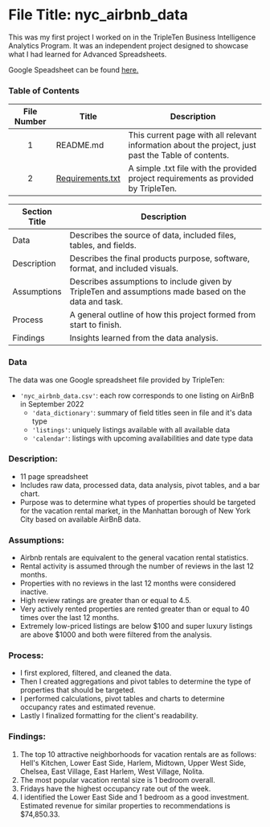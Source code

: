 # File Title: nyc_airbnb_data

This was my first project I worked on in the TripleTen Business Intelligence Analytics Program. It was an independent project designed to showcase what I had learned for Advanced Spreadsheets.

Google Speadsheet can be found <a href='https://docs.google.com/spreadsheets/d/1p6cVEDzgZiiKLJV2daDAEzRK0GeIFd5e_yQdiyztLv8/edit?usp=sharing' target=_blank><u>here</u>.</a>

### Table of Contents
| File Number | Title | Description |
| :-----------: | ----------- |----------- |
| 1 | README.md | This current page with all relevant information about the project, just past the Table of contents. |
| 2 | [Requirements.txt](https://github.com/simrandulai/Data_projects_TripleTen/blob/main/Vacation%20Rental%20Market/Requirements.txt) | A simple .txt file with the provided project requirements as provided by TripleTen. |

| Section Title | Description |
| ----------- |----------- |
| Data | Describes the source of data, included files, tables, and fields. |
| Description | Describes the final products purpose, software, format, and included visuals. |
| Assumptions | Describes assumptions to include given by TripleTen and assumptions made based on the data and task. |
| Process | A general outline of how this project formed from start to finish. |
| Findings | Insights learned from the data analysis. |

### Data
The data was one Google spreadsheet file provided by TripleTen:
- `'nyc_airbnb_data.csv'`: each row corresponds to one listing on AirBnB in September 2022
    - `'data_dictionary'`: summary of field titles seen in file and it's data type
    - `'listings'`: uniquely listings available with all available data
    - `'calendar'`: listings with upcoming availabilities and date type data

### Description:
- 11 page spreadsheet
- Includes raw data, processed data, data analysis, pivot tables, and a bar chart.
- Purpose was to determine what types of properties should be targeted for the vacation rental market, in the Manhattan borough of New York City based on available AirBnB data.

### Assumptions:
- Airbnb rentals are equivalent to the general vacation rental statistics.	
- Rental activity is assumed through the number of reviews in the last 12 months.
- Properties with no reviews in the last 12 months were considered inactive.
- High review ratings are greater than or equal to 4.5.
- Very actively rented properties are rented greater than or equal to 40 times over the last 12 months.
- Extremely low-priced listings are below $100 and super luxury listings are above $1000 and both were filtered from the analysis.

### Process:
- I first explored, filtered, and cleaned the data.
- Then I created aggregations and pivot tables to determine the type of properties that should be targeted.
- I performed calculations, pivot tables and charts to determine occupancy rates and estimated revenue.
- Lastly I finalized formatting for the client's readability.

### Findings:
1. The top 10 attractive neighborhoods for vacation rentals are as follows: Hell's Kitchen, Lower East Side, Harlem, Midtown, Upper West Side, Chelsea, East Village, East Harlem, West Village, Nolita.
2. The most popular vacation rental size is 1 bedroom overall. 
3. Fridays have the highest occupancy rate out of the week.
4. I identified the Lower East Side and 1 bedroom as a good investment. Estimated revenue for similar properties to recommendations is $74,850.33.
